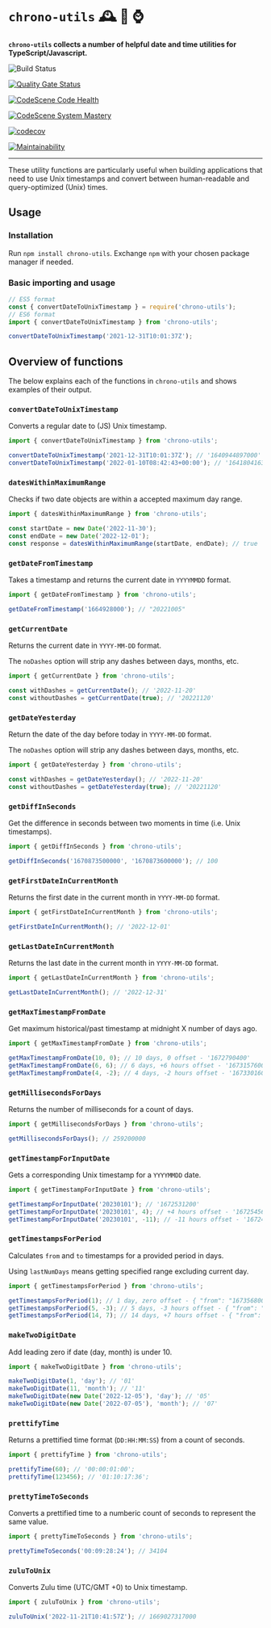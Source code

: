 # `chrono-utils` 🕰️ 🥷 ⌚

**`chrono-utils` collects a number of helpful date and time utilities for TypeScript/Javascript.**

![Build Status](https://github.com/mikaelvesavuori/chrono-utils/workflows/main/badge.svg)

[![Quality Gate Status](https://sonarcloud.io/api/project_badges/quality_gate?project=mikaelvesavuori_date-time-utils)](https://sonarcloud.io/summary/new_code?id=mikaelvesavuori_date-time-utils)

[![CodeScene Code Health](https://codescene.io/projects/33643/status-badges/code-health)](https://codescene.io/projects/33643)

[![CodeScene System Mastery](https://codescene.io/projects/33643/status-badges/system-mastery)](https://codescene.io/projects/33643)

[![codecov](https://codecov.io/gh/mikaelvesavuori/chrono-utils/branch/main/graph/badge.svg?token=S7D3RM9TO7)](https://codecov.io/gh/mikaelvesavuori/chrono-utils)

[![Maintainability](https://api.codeclimate.com/v1/badges/007afe3ec1ee3fe7102c/maintainability)](https://codeclimate.com/github/mikaelvesavuori/chrono-utils/maintainability)

---

These utility functions are particularly useful when building applications that need to use Unix timestamps and convert between human-readable and query-optimized (Unix) times.

## Usage

### Installation

Run `npm install chrono-utils`. Exchange `npm` with your chosen package manager if needed.

### Basic importing and usage

```typescript
// ES5 format
const { convertDateToUnixTimestamp } = require('chrono-utils');
// ES6 format
import { convertDateToUnixTimestamp } from 'chrono-utils';

convertDateToUnixTimestamp('2021-12-31T10:01:37Z');
```

## Overview of functions

The below explains each of the functions in `chrono-utils` and shows examples of their output.

### `convertDateToUnixTimestamp`

Converts a regular date to (JS) Unix timestamp.

```ts
import { convertDateToUnixTimestamp } from 'chrono-utils';

convertDateToUnixTimestamp('2021-12-31T10:01:37Z'); // '1640944897000'
convertDateToUnixTimestamp('2022-01-10T08:42:43+00:00'); // '1641804163000'
```

### `datesWithinMaximumRange`

Checks if two date objects are within a accepted maximum day range.

```ts
import { datesWithinMaximumRange } from 'chrono-utils';

const startDate = new Date('2022-11-30');
const endDate = new Date('2022-12-01');
const response = datesWithinMaximumRange(startDate, endDate); // true
```

### `getDateFromTimestamp`

Takes a timestamp and returns the current date in `YYYYMMDD` format.

```ts
import { getDateFromTimestamp } from 'chrono-utils';

getDateFromTimestamp('1664928000'); // "20221005"
```

### `getCurrentDate`

Returns the current date in `YYYY-MM-DD` format.

The `noDashes` option will strip any dashes between days, months, etc.

```ts
import { getCurrentDate } from 'chrono-utils';

const withDashes = getCurrentDate(); // '2022-11-20'
const withoutDashes = getCurrentDate(true); // '20221120'
```

### `getDateYesterday`

Return the date of the day before today in `YYYY-MM-DD` format.

The `noDashes` option will strip any dashes between days, months, etc.

```ts
import { getDateYesterday } from 'chrono-utils';

const withDashes = getDateYesterday(); // '2022-11-20'
const withoutDashes = getDateYesterday(true); // '20221120'
```

### `getDiffInSeconds`

Get the difference in seconds between two moments in time (i.e. Unix timestamps).

```ts
import { getDiffInSeconds } from 'chrono-utils';

getDiffInSeconds('1670873500000', '1670873600000'); // 100
```

### `getFirstDateInCurrentMonth`

Returns the first date in the current month in `YYYY-MM-DD` format.

```ts
import { getFirstDateInCurrentMonth } from 'chrono-utils';

getFirstDateInCurrentMonth(); // '2022-12-01'
```

### `getLastDateInCurrentMonth`

Returns the last date in the current month in `YYYY-MM-DD` format.

```ts
import { getLastDateInCurrentMonth } from 'chrono-utils';

getLastDateInCurrentMonth(); // '2022-12-31'
```

### `getMaxTimestampFromDate`

Get maximum historical/past timestamp at midnight X number of days ago.

```ts
import { getMaxTimestampFromDate } from 'chrono-utils';

getMaxTimestampFromDate(10, 0); // 10 days, 0 offset - '1672790400'
getMaxTimestampFromDate(6, 6); // 6 days, +6 hours offset - '1673157600'
getMaxTimestampFromDate(4, -2); // 4 days, -2 hours offset - '1673301600'
```

### `getMillisecondsForDays`

Returns the number of milliseconds for a count of days.

```ts
import { getMillisecondsForDays } from 'chrono-utils';

getMillisecondsForDays(); // 259200000
```

### `getTimestampForInputDate`

Gets a corresponding Unix timestamp for a `YYYYMMDD` date.

```ts
import { getTimestampForInputDate } from 'chrono-utils';

getTimestampForInputDate('20230101'); // '1672531200'
getTimestampForInputDate('20230101', 4); // +4 hours offset - '1672545600'
getTimestampForInputDate('20230101', -11); // -11 hours offset - '1672491600'
```

### `getTimestampsForPeriod`

Calculates `from` and `to` timestamps for a provided period in days.

Using `lastNumDays` means getting specified range excluding current day.

```ts
import { getTimestampsForPeriod } from 'chrono-utils';

getTimestampsForPeriod(1); // 1 day, zero offset - { "from": "1673568000", "to": "1673654399" }
getTimestampsForPeriod(5, -3); // 5 days, -3 hours offset - { "from": "1673211600", "to": "1673643599" }
getTimestampsForPeriod(14, 7); // 14 days, +7 hours offset - { "from": "1672470000", "to": "1673679599" }
```

### `makeTwoDigitDate`

Add leading zero if date (day, month) is under 10.

```ts
import { makeTwoDigitDate } from 'chrono-utils';

makeTwoDigitDate(1, 'day'); // '01'
makeTwoDigitDate(11, 'month'); // '11'
makeTwoDigitDate(new Date('2022-12-05'), 'day'); // '05'
makeTwoDigitDate(new Date('2022-07-05'), 'month'); // '07'
```

### `prettifyTime`

Returns a prettified time format (`DD:HH:MM:SS`) from a count of seconds.

```ts
import { prettifyTime } from 'chrono-utils';

prettifyTime(60); // '00:00:01:00';
prettifyTime(123456); // '01:10:17:36';
```

### `prettyTimeToSeconds`

Converts a prettified time to a numberic count of seconds to represent the same value.

```ts
import { prettyTimeToSeconds } from 'chrono-utils';

prettyTimeToSeconds('00:09:28:24'); // 34104
```

### `zuluToUnix`

Converts Zulu time (UTC/GMT +0) to Unix timestamp.

```ts
import { zuluToUnix } from 'chrono-utils';

zuluToUnix('2022-11-21T10:41:57Z'); // 1669027317000
```
